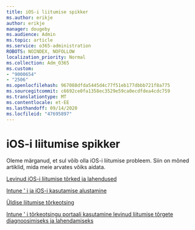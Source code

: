 ```yaml
---
title: iOS-i liitumise spikker
ms.author: erikje
author: erikje
manager: dougeby
ms.audience: Admin
ms.topic: article
ms.service: o365-administration
ROBOTS: NOINDEX, NOFOLLOW
localization_priority: Normal
ms.collection: Adm_O365
ms.custom:
- "9000654"
- "2506"
ms.openlocfilehash: 967088dfda5445d4c77f51eb177dbbb721f8a775
ms.sourcegitcommit: c6692ce0fa1358ec3529e59ca0ecdfdea4cdc759
ms.translationtype: MT
ms.contentlocale: et-EE
ms.lasthandoff: 09/14/2020
ms.locfileid: "47695897"
---
```

# <a name="ios-enrollment-help"></a>iOS-i liitumise spikker

Oleme märganud, et sul võib olla iOS-i liitumise probleem. Siin on mõned artiklid, mida meie arvates võiks aidata. 

[Levinud iOS-i liitumise tõrked ja lahendused](https://support.microsoft.com/help/4039809/troubleshooting-ios-device-enrollment-in-intune)

[Intune ' i ja iOS-i kasutamise alustamine](https://docs.microsoft.com/intune/enrollment/ios-enroll)

[Üldise liitumise tõrkeotsing](https://docs.microsoft.com/intune/enrollment/troubleshoot-device-enrollment-in-intune)

[Intune ' i tõrkeotsingu portaali kasutamine levinud liitumise tõrgete diagnoosimiseks ja lahendamiseks](https://docs.microsoft.com/intune/help-desk-operators)